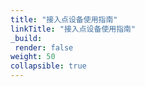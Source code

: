 ```yaml
---
title: "接入点设备使用指南"
linkTitle: "接入点设备使用指南"
_build:
 render: false 
weight: 50
collapsible: true
---
```


